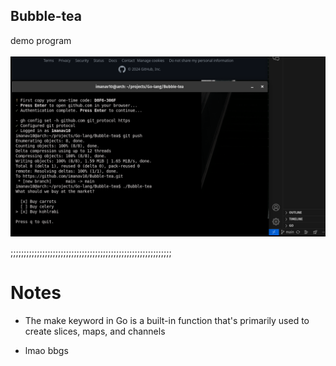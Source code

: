 ## Bubble-tea 
demo program
<br><br/>
![file](file.png)

;;;;;;;;;;;;;;;;;;;;;;;;;;;;;;;;;;;;;;;;;;;;;;;;;;;;;;;;;;;;;

<h1>Notes</h1>

- <p>The make keyword in Go is a built-in function that's primarily used to create slices, maps, and channels</p>
- <p>lmao bbgs</p>

